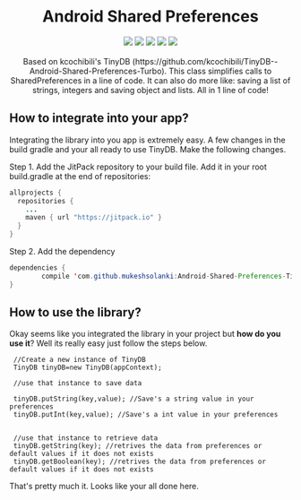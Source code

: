 <h1 align="center">Android Shared Preferences</h1>
<p align="center">
  <a href="https://android-arsenal.com/api?level=9"> <img src="https://img.shields.io/badge/API-9%2B-blue.svg?style=flat" /></a>
  <a href="https://jitpack.io/#mukeshsolanki/Android-Shared-Preferences-TinyDB-"> <img src="https://jitpack.io/v/mukeshsolanki/Android-Shared-Preferences-TinyDB-.svg" /></a>
  <a href="http://android-arsenal.com/details/1/3805"> <img src="https://img.shields.io/badge/Android%20Arsenal-Android--Shared--Preferences-brightgreen.svg?style=flat" /></a>
  <a href="https://travis-ci.org/mukeshsolanki/Android-Shared-Preferences-TinyDB-"> <img src="https://travis-ci.org/mukeshsolanki/Android-Shared-Preferences-TinyDB-.svg?branch=master" /></a>
  <a href="https://www.paypal.me/mukeshsolanki"> <img src="https://img.shields.io/badge/paypal-donate-yellow.svg" /></a>
  <br /><br />
  Based on kcochibili's TinyDB (https://github.com/kcochibili/TinyDB--Android-Shared-Preferences-Turbo). This class simplifies calls to SharedPreferences in a line of code. It can also do more like: saving a list of strings, integers and saving object and lists. All in 1 line of code!
</p>

## How to integrate into your app?

Integrating the library into you app is extremely easy. A few changes in the build gradle and your all ready to use TinyDB. Make the following changes.

Step 1. Add the JitPack repository to your build file. Add it in your root build.gradle at the end of repositories:

```java
allprojects {
  repositories {
    ...
    maven { url "https://jitpack.io" }
  }
}
```
Step 2. Add the dependency
```java
dependencies {
        compile 'com.github.mukeshsolanki:Android-Shared-Preferences-TinyDB-:1.0.2'
}
```

## How to use the library?
Okay seems like you integrated the library in your project but **how do you use it**? Well its really easy just follow the steps below.

```
 //Create a new instance of TinyDB
 TinyDB tinyDB=new TinyDB(appContext);
 
 //use that instance to save data
 
 tinyDB.putString(key,value); //Save's a string value in your preferences
 tinyDB.putInt(key,value); //Save's a int value in your preferences
 
 
 //use that instance to retrieve data
 tinyDB.getString(key); //retrives the data from preferences or default values if it does not exists 
 tinyDB.getBoolean(key); //retrives the data from preferences or default values if it does not exists
```
That's pretty much it. Looks like your all done here.
